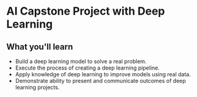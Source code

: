 # AI Capstone Project with Deep Learning

## What you'll learn

- Build a deep learning model to solve a real problem.
- Execute the process of creating a deep learning pipeline.
- Apply knowledge of deep learning to improve models using real data.
- Demonstrate ability to present and communicate outcomes of deep learning projects.